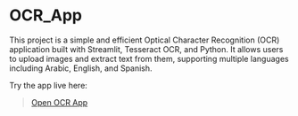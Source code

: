 # OCR_App
 This project is a simple and efficient Optical Character Recognition (OCR) application built with Streamlit, Tesseract OCR, and Python. It allows users to upload images and extract text from them, supporting multiple languages including Arabic, English, and Spanish.

Try the app live here:  
> [Open OCR App](https://optical-character-recognition-app.streamlit.app/)